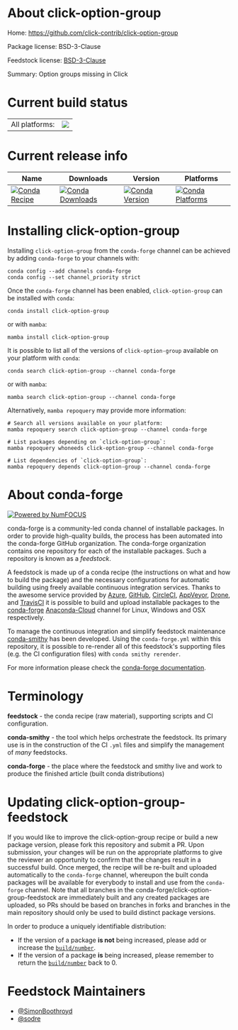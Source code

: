 About click-option-group
========================

Home: https://github.com/click-contrib/click-option-group

Package license: BSD-3-Clause

Feedstock license: [BSD-3-Clause](https://github.com/conda-forge/click-option-group-feedstock/blob/main/LICENSE.txt)

Summary: Option groups missing in Click

Current build status
====================


<table><tr><td>All platforms:</td>
    <td>
      <a href="https://dev.azure.com/conda-forge/feedstock-builds/_build/latest?definitionId=10004&branchName=main">
        <img src="https://dev.azure.com/conda-forge/feedstock-builds/_apis/build/status/click-option-group-feedstock?branchName=main">
      </a>
    </td>
  </tr>
</table>

Current release info
====================

| Name | Downloads | Version | Platforms |
| --- | --- | --- | --- |
| [![Conda Recipe](https://img.shields.io/badge/recipe-click--option--group-green.svg)](https://anaconda.org/conda-forge/click-option-group) | [![Conda Downloads](https://img.shields.io/conda/dn/conda-forge/click-option-group.svg)](https://anaconda.org/conda-forge/click-option-group) | [![Conda Version](https://img.shields.io/conda/vn/conda-forge/click-option-group.svg)](https://anaconda.org/conda-forge/click-option-group) | [![Conda Platforms](https://img.shields.io/conda/pn/conda-forge/click-option-group.svg)](https://anaconda.org/conda-forge/click-option-group) |

Installing click-option-group
=============================

Installing `click-option-group` from the `conda-forge` channel can be achieved by adding `conda-forge` to your channels with:

```
conda config --add channels conda-forge
conda config --set channel_priority strict
```

Once the `conda-forge` channel has been enabled, `click-option-group` can be installed with `conda`:

```
conda install click-option-group
```

or with `mamba`:

```
mamba install click-option-group
```

It is possible to list all of the versions of `click-option-group` available on your platform with `conda`:

```
conda search click-option-group --channel conda-forge
```

or with `mamba`:

```
mamba search click-option-group --channel conda-forge
```

Alternatively, `mamba repoquery` may provide more information:

```
# Search all versions available on your platform:
mamba repoquery search click-option-group --channel conda-forge

# List packages depending on `click-option-group`:
mamba repoquery whoneeds click-option-group --channel conda-forge

# List dependencies of `click-option-group`:
mamba repoquery depends click-option-group --channel conda-forge
```


About conda-forge
=================

[![Powered by
NumFOCUS](https://img.shields.io/badge/powered%20by-NumFOCUS-orange.svg?style=flat&colorA=E1523D&colorB=007D8A)](https://numfocus.org)

conda-forge is a community-led conda channel of installable packages.
In order to provide high-quality builds, the process has been automated into the
conda-forge GitHub organization. The conda-forge organization contains one repository
for each of the installable packages. Such a repository is known as a *feedstock*.

A feedstock is made up of a conda recipe (the instructions on what and how to build
the package) and the necessary configurations for automatic building using freely
available continuous integration services. Thanks to the awesome service provided by
[Azure](https://azure.microsoft.com/en-us/services/devops/), [GitHub](https://github.com/),
[CircleCI](https://circleci.com/), [AppVeyor](https://www.appveyor.com/),
[Drone](https://cloud.drone.io/welcome), and [TravisCI](https://travis-ci.com/)
it is possible to build and upload installable packages to the
[conda-forge](https://anaconda.org/conda-forge) [Anaconda-Cloud](https://anaconda.org/)
channel for Linux, Windows and OSX respectively.

To manage the continuous integration and simplify feedstock maintenance
[conda-smithy](https://github.com/conda-forge/conda-smithy) has been developed.
Using the ``conda-forge.yml`` within this repository, it is possible to re-render all of
this feedstock's supporting files (e.g. the CI configuration files) with ``conda smithy rerender``.

For more information please check the [conda-forge documentation](https://conda-forge.org/docs/).

Terminology
===========

**feedstock** - the conda recipe (raw material), supporting scripts and CI configuration.

**conda-smithy** - the tool which helps orchestrate the feedstock.
                   Its primary use is in the construction of the CI ``.yml`` files
                   and simplify the management of *many* feedstocks.

**conda-forge** - the place where the feedstock and smithy live and work to
                  produce the finished article (built conda distributions)


Updating click-option-group-feedstock
=====================================

If you would like to improve the click-option-group recipe or build a new
package version, please fork this repository and submit a PR. Upon submission,
your changes will be run on the appropriate platforms to give the reviewer an
opportunity to confirm that the changes result in a successful build. Once
merged, the recipe will be re-built and uploaded automatically to the
`conda-forge` channel, whereupon the built conda packages will be available for
everybody to install and use from the `conda-forge` channel.
Note that all branches in the conda-forge/click-option-group-feedstock are
immediately built and any created packages are uploaded, so PRs should be based
on branches in forks and branches in the main repository should only be used to
build distinct package versions.

In order to produce a uniquely identifiable distribution:
 * If the version of a package **is not** being increased, please add or increase
   the [``build/number``](https://docs.conda.io/projects/conda-build/en/latest/resources/define-metadata.html#build-number-and-string).
 * If the version of a package **is** being increased, please remember to return
   the [``build/number``](https://docs.conda.io/projects/conda-build/en/latest/resources/define-metadata.html#build-number-and-string)
   back to 0.

Feedstock Maintainers
=====================

* [@SimonBoothroyd](https://github.com/SimonBoothroyd/)
* [@sodre](https://github.com/sodre/)

